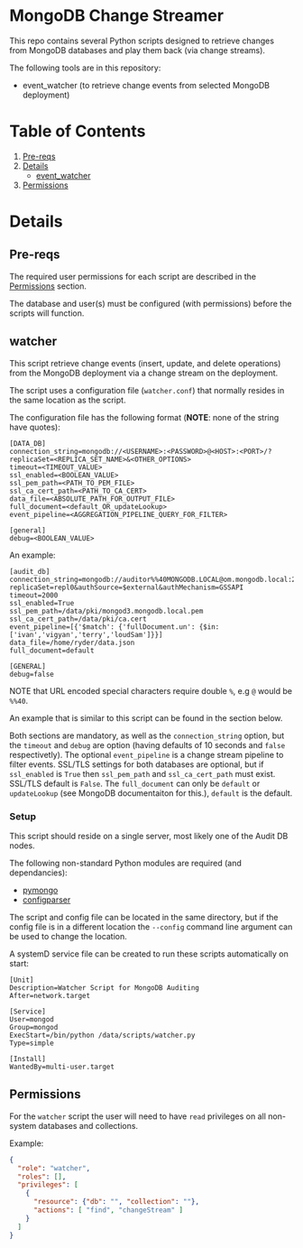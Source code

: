 # MongoDB Change Streamer

This repo contains several Python scripts designed to retrieve changes from MongoDB databases and play them back (via change streams).

The following tools are in this repository:

* event_watcher (to retrieve change events from selected MongoDB deployment)

# Table of Contents

1. [Pre-reqs](#pre-reqs)
2. [Details](#details)
    * [event_watcher](#event_watcher)
3. [Permissions](#permissions)

# Details

## Pre-reqs

The required user permissions for each script are described in the [Permissions](#permissions) section.

The database and user(s) must be configured (with permissions) before the scripts will function.

## watcher

This script retrieve change events (insert, update, and delete operations) from the MongoDB deployment via a change stream on the deployment.

The script uses a configuration file (`watcher.conf`) that normally resides in the same location as the script.

The configuration file has the following format (__NOTE__: none of the string have quotes):

```shell
[DATA_DB]
connection_string=mongodb://<USERNAME>:<PASSWORD>@<HOST>:<PORT>/?replicaSet=<REPLICA_SET_NAME>&<OTHER_OPTIONS>
timeout=<TIMEOUT_VALUE>
ssl_enabled=<BOOLEAN_VALUE>
ssl_pem_path=<PATH_TO_PEM_FILE>
ssl_ca_cert_path=<PATH_TO_CA_CERT>
data_file=<ABSOLUTE_PATH_FOR_OUTPUT_FILE>
full_document=<default_OR_updateLookup>
event_pipeline=<AGGREGATION_PIPELINE_QUERY_FOR_FILTER>

[general]
debug=<BOOLEAN_VALUE>
```

An example:

```shell
[audit_db]
connection_string=mongodb://auditor%%40MONGODB.LOCAL@om.mongodb.local:27017/?replicaSet=repl0&authSource=$external&authMechanism=GSSAPI
timeout=2000
ssl_enabled=True
ssl_pem_path=/data/pki/mongod3.mongodb.local.pem
ssl_ca_cert_path=/data/pki/ca.cert
event_pipeline=[{'$match': {'fullDocument.un': {$in: ['ivan','vigyan','terry','loudSam']}}]
data_file=/home/ryder/data.json
full_document=default

[GENERAL]
debug=false
```

NOTE that URL encoded special characters require double `%`, e.g `@` would be `%%40`.

An example that is similar to this script can be found in the section below.

Both sections are mandatory, as well as the `connection_string` option, but the `timeout` and `debug` are option (having defaults of 10 seconds and `false` respectivetly). The optional `event_pipeline` is a change stream pipeline to filter events. SSL/TLS settings for both databases are optional, but if `ssl_enabled` is `True` then `ssl_pem_path` and `ssl_ca_cert_path` must exist. SSL/TLS default is `False`. The `full_document` can only be `default` or `updateLookup` (see MongoDB documentaiton for this.), `default` is the default.

### Setup

This script should reside on a single server, most likely one of the Audit DB nodes.

The following non-standard Python modules are required (and dependancies):

* [pymongo](https://pypi.org/project/pymongo/)
* [configparser](https://pypi.org/project/configparser/)

The script and config file can be located in the same directory, but if the config file is in a different location the `--config` command line argument can be used to change the location.

A systemD service file can be created to run these scripts automatically on start:

```shell
[Unit]
Description=Watcher Script for MongoDB Auditing
After=network.target

[Service]
User=mongod
Group=mongod
ExecStart=/bin/python /data/scripts/watcher.py
Type=simple

[Install]
WantedBy=multi-user.target
```

## Permissions

For the `watcher` script the user will need to have `read` privileges on all non-system databases and collections.

Example:

```JSON
{
  "role": "watcher",
  "roles": [],
  "privileges": [
    {
      "resource": {"db": "", "collection": ""},
      "actions": [ "find", "changeStream" ]
    }
  ]
}
```
